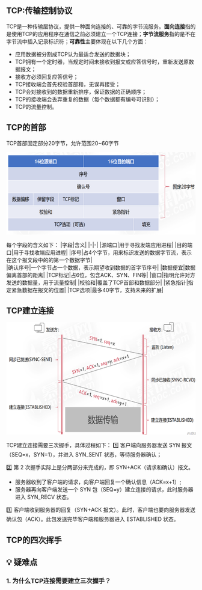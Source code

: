## TCP:传输控制协议
TCP是一种传输层协议，提供一种面向连接的、可靠的字节流服务。**面向连接**指的是使用TCP的应用程序在通信之前必须建立一个TCP连接；**字节流服务**指的是不在字节流中插入记录标识符；**可靠性**主要体现在以下几个方面：
- 应用数据被分割成TCP认为最适合发送的数据块；
- TCP拥有一个定时器，当规定时间未接收到报文或应答信号时，重新发送原数据报文；
- 接收方必须回复应答信号；
- TCP接收端会首先校验首部和，无误再接受；
- TCP会对接收到的数据重新排序，保证数据的正确顺序；
- TCP的接收端会丢弃重复的数据（每个数据都有编号可识别）；
- TCP的流量控制。

## TCP的首部
TCP首部固定部分20字节，允许范围20~60字节
<div align=left><img width="520" height="220" src="./images/TCP首部.PNG"/></div>

每个字段的含义如下：
|字段|含义|
|-|-|
|源端口|用于寻找发端应用进程|
|目的端口|用于寻找收端应用进程|
|序号|占4个字节，用来标识发送的数据字节流，表示在这个报文段中的的第一个数据字节|  
|确认序号|一个字节占一个数据，表示期望收到数据的首字节序号|
|数据便宜|数据偏离首部的距离|
|TCP标记|占6位，包含ACK、SYN、FIN等|
|窗口|指明允许对方发送的数据量，用于流量控制|
|校验和|覆盖了TCP首部和数据部分|
|紧急指针|指定紧急数据在报文的位置|
|TCP选项|最多40字节，支持未来的扩展|

## TCP建立连接
<div align=left><img width="720" height="300" src="./images/TCP建立连接.PNG"/></div> 

TCP建立连接需要三次握手，具体过程如下：
:one:  客户端向服务器发送 SYN 报文（SEQ=x，SYN=1），并进入 SYN_SENT 状态，等待服务器确认；

:two:  第 2 次握手实际上是分两部分来完成的，即 SYN+ACK（请求和确认）报文。
  - 服务器收到了客户端的请求，向客户端回复一个确认信息（ACK=x+1）;
  - 服务器再向客户端发送一个 SYN 包（SEQ=y）建立连接的请求，此时服务器进入 SYN_RECV 状态。

:three:  客户端收到服务器的回复（SYN+ACK 报文）。此时，客户端也要向服务器发送确认包（ACK）。此包发送完毕客户端和服务器进入 ESTABLISHED 状态。

## TCP的四次挥手
   

## :bulb:    疑难点
### 1. 为什么TCP连接需要建立三次握手？





